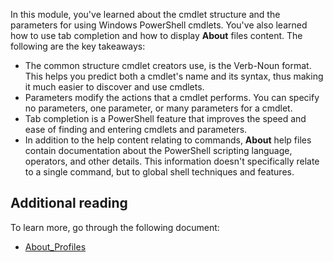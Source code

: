 In this module, you've learned about the cmdlet structure and the parameters for using Windows PowerShell cmdlets. You've also learned how to use tab completion and how to display **About** files content. The following are the key takeaways:

 -  The common structure cmdlet creators use, is the Verb-Noun format. This helps you predict both a cmdlet's name and its syntax, thus making it much easier to discover and use cmdlets.
 -  Parameters modify the actions that a cmdlet performs. You can specify no parameters, one parameter, or many parameters for a cmdlet.
 -  Tab completion is a PowerShell feature that improves the speed and ease of finding and entering cmdlets and parameters.
 -  In addition to the help content relating to commands, **About** help files contain documentation about the PowerShell scripting language, operators, and other details. This information doesn't specifically relate to a single command, but to global shell techniques and features.

## Additional reading

To learn more, go through the following document:

 -  [About\_Profiles](https://aka.ms/about-profiles)

